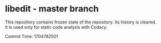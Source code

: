 # libedit - master branch

This repository contains frozen state of the repository.
Its history is cleared. It is used only for static code
analysis with Codacy.

Commit Time: 1704782501